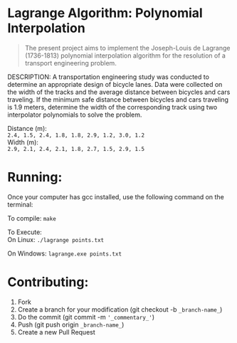 # Lagrange Algorithm: Polynomial Interpolation
> The present project aims to implement the Joseph-Louis de Lagrange (1736-1813) polynomial interpolation algorithm for the resolution of a transport engineering problem. 

<p>
DESCRIPTION:
A transportation engineering study was conducted to determine an appropriate design of bicycle lanes. Data were collected on the width of the tracks and the average distance between bicycles and cars traveling. If the minimum safe distance between bicycles and cars traveling is 1.9 meters, determine the width of the corresponding track using two interpolator polynomials to solve the problem.
</p> 

Distance (m): <br />
```2.4, 1.5, 2.4, 1.8, 1.8, 2.9, 1.2, 3.0, 1.2```<br /> 
Width (m): <br />
```2.9, 2.1, 2.4, 2.1, 1.8, 2.7, 1.5, 2.9, 1.5```

# Running:
Once your computer has gcc installed, use the following command on the terminal:

To compile: ```make```

To Execute:<br />
On Linux: ```./lagrange points.txt```

On Windows: ```lagrange.exe points.txt```

# Contributing: 

1. Fork 
2. Create a branch for your modification (git checkout -b `_branch-name_`) 
3. Do the commit (git commit -m `'_commentary_'`) 
4. Push (git push origin `_branch-name_`) 
5. Create a new Pull Request 

